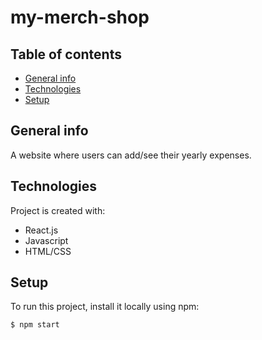 # my-merch-shop
## Table of contents
* [General info](#general-info)
* [Technologies](#technologies)
* [Setup](#setup)

## General info
A website where users can add/see their yearly expenses.
	
## Technologies
Project is created with:
* React.js
* Javascript
* HTML/CSS
	
## Setup
To run this project, install it locally using npm:

```
$ npm start
```

